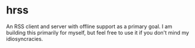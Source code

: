 # hrss
An RSS client and server with offline support as a primary goal. I am building this primarily for myself, but feel free to use it if you don't mind my idiosyncracies.
